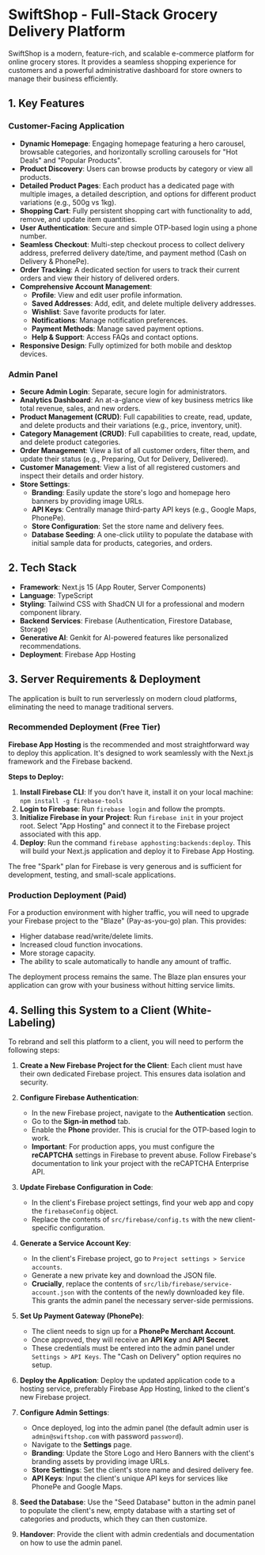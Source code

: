 # SwiftShop - Full-Stack Grocery Delivery Platform

SwiftShop is a modern, feature-rich, and scalable e-commerce platform for online grocery stores. It provides a seamless shopping experience for customers and a powerful administrative dashboard for store owners to manage their business efficiently.

## 1. Key Features

### Customer-Facing Application
- **Dynamic Homepage**: Engaging homepage featuring a hero carousel, browsable categories, and horizontally scrolling carousels for "Hot Deals" and "Popular Products".
- **Product Discovery**: Users can browse products by category or view all products.
- **Detailed Product Pages**: Each product has a dedicated page with multiple images, a detailed description, and options for different product variations (e.g., 500g vs 1kg).
- **Shopping Cart**: Fully persistent shopping cart with functionality to add, remove, and update item quantities.
- **User Authentication**: Secure and simple OTP-based login using a phone number.
- **Seamless Checkout**: Multi-step checkout process to collect delivery address, preferred delivery date/time, and payment method (Cash on Delivery & PhonePe).
- **Order Tracking**: A dedicated section for users to track their current orders and view their history of delivered orders.
- **Comprehensive Account Management**:
    - **Profile**: View and edit user profile information.
    - **Saved Addresses**: Add, edit, and delete multiple delivery addresses.
    - **Wishlist**: Save favorite products for later.
    - **Notifications**: Manage notification preferences.
    - **Payment Methods**: Manage saved payment options.
    - **Help & Support**: Access FAQs and contact options.
- **Responsive Design**: Fully optimized for both mobile and desktop devices.

### Admin Panel
- **Secure Admin Login**: Separate, secure login for administrators.
- **Analytics Dashboard**: An at-a-glance view of key business metrics like total revenue, sales, and new orders.
- **Product Management (CRUD)**: Full capabilities to create, read, update, and delete products and their variations (e.g., price, inventory, unit).
- **Category Management (CRUD)**: Full capabilities to create, read, update, and delete product categories.
- **Order Management**: View a list of all customer orders, filter them, and update their status (e.g., Preparing, Out for Delivery, Delivered).
- **Customer Management**: View a list of all registered customers and inspect their details and order history.
- **Store Settings**:
    - **Branding**: Easily update the store's logo and homepage hero banners by providing image URLs.
    - **API Keys**: Centrally manage third-party API keys (e.g., Google Maps, PhonePe).
    - **Store Configuration**: Set the store name and delivery fees.
    - **Database Seeding**: A one-click utility to populate the database with initial sample data for products, categories, and orders.

## 2. Tech Stack

- **Framework**: Next.js 15 (App Router, Server Components)
- **Language**: TypeScript
- **Styling**: Tailwind CSS with ShadCN UI for a professional and modern component library.
- **Backend Services**: Firebase (Authentication, Firestore Database, Storage)
- **Generative AI**: Genkit for AI-powered features like personalized recommendations.
- **Deployment**: Firebase App Hosting

## 3. Server Requirements & Deployment

The application is built to run serverlessly on modern cloud platforms, eliminating the need to manage traditional servers.

### Recommended Deployment (Free Tier)
**Firebase App Hosting** is the recommended and most straightforward way to deploy this application. It's designed to work seamlessly with the Next.js framework and the Firebase backend.

**Steps to Deploy:**
1.  **Install Firebase CLI**: If you don't have it, install it on your local machine: `npm install -g firebase-tools`
2.  **Login to Firebase**: Run `firebase login` and follow the prompts.
3.  **Initialize Firebase in your Project**: Run `firebase init` in your project root. Select "App Hosting" and connect it to the Firebase project associated with this app.
4.  **Deploy**: Run the command `firebase apphosting:backends:deploy`. This will build your Next.js application and deploy it to Firebase App Hosting.

The free "Spark" plan for Firebase is very generous and is sufficient for development, testing, and small-scale applications.

### Production Deployment (Paid)
For a production environment with higher traffic, you will need to upgrade your Firebase project to the "Blaze" (Pay-as-you-go) plan. This provides:
- Higher database read/write/delete limits.
- Increased cloud function invocations.
- More storage capacity.
- The ability to scale automatically to handle any amount of traffic.

The deployment process remains the same. The Blaze plan ensures your application can grow with your business without hitting service limits.

## 4. Selling this System to a Client (White-Labeling)

To rebrand and sell this platform to a client, you will need to perform the following steps:

1.  **Create a New Firebase Project for the Client**: Each client must have their own dedicated Firebase project. This ensures data isolation and security.

2.  **Configure Firebase Authentication**:
    - In the new Firebase project, navigate to the **Authentication** section.
    - Go to the **Sign-in method** tab.
    - Enable the **Phone** provider. This is crucial for the OTP-based login to work.
    - **Important**: For production apps, you must configure the **reCAPTCHA** settings in Firebase to prevent abuse. Follow Firebase's documentation to link your project with the reCAPTCHA Enterprise API.

3.  **Update Firebase Configuration in Code**:
    - In the client's Firebase project settings, find your web app and copy the `firebaseConfig` object.
    - Replace the contents of `src/firebase/config.ts` with the new client-specific configuration.

4.  **Generate a Service Account Key**:
    - In the client's Firebase project, go to `Project settings > Service accounts`.
    - Generate a new private key and download the JSON file.
    - **Crucially**, replace the contents of `src/lib/firebase/service-account.json` with the contents of the newly downloaded key file. This grants the admin panel the necessary server-side permissions.

5.  **Set Up Payment Gateway (PhonePe)**:
    - The client needs to sign up for a **PhonePe Merchant Account**.
    - Once approved, they will receive an **API Key** and **API Secret**.
    - These credentials must be entered into the admin panel under `Settings > API Keys`. The "Cash on Delivery" option requires no setup.

6.  **Deploy the Application**: Deploy the updated application code to a hosting service, preferably Firebase App Hosting, linked to the client's new Firebase project.

7.  **Configure Admin Settings**:
    - Once deployed, log into the admin panel (the default admin user is `admin@swiftshop.com` with password `password`).
    - Navigate to the **Settings** page.
    - **Branding**: Update the Store Logo and Hero Banners with the client's branding assets by providing image URLs.
    - **Store Settings**: Set the client's store name and desired delivery fee.
    - **API Keys**: Input the client's unique API keys for services like PhonePe and Google Maps.

8.  **Seed the Database**: Use the "Seed Database" button in the admin panel to populate the client's new, empty database with a starting set of categories and products, which they can then customize.

9.  **Handover**: Provide the client with admin credentials and documentation on how to use the admin panel.
